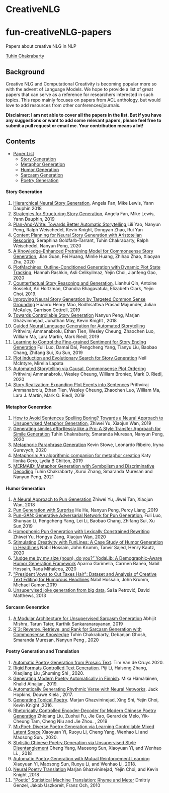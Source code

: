 # CreativeNLG

# fun-creativeNLG-papers 
Papers about creative NLG in NLP

[Tuhin Chakrabarty](https://tuhinjubcse.github.io/)


## Background
Creative NLG and Computational Creativity is becoming popular more so with the advent of Language Models. We hope to provide a list of great papers that can serve as a reference for researchers interested in such topics. This repo mainly focuses on papers from ACL anthology, but would love to add resources from other conferences/journals.


**Disclaimer: I am not able to cover all the papers in the list. But if you have any suggestions or want to add some relevant papers, please feel free to submit a pull request or email me. Your contribution means a lot!**

## Contents
- [Paper List](#paper-list)
    - [Story Generation](#story-gen)
    - [Metaphor Generation](#meta-gen)
    - [Humor Generation](#humor-gen)
    - [Sarcasm Generation](#sarcasm-gen)
    - [Poetry Generation](#poetry-gen)


#### Story Generation

1. [Hierarchical Neural Story Generation](https://www.aclweb.org/anthology/P18-1082/), Angela Fan, Mike Lewis, Yann Dauphin 2018
1. [Strategies for Structuring Story Generation](https://www.aclweb.org/anthology/P19-1254/), Angela Fan, Mike Lewis, Yann Dauphin, 2019
1. [Plan-And-Write: Towards Better Automatic Storytelling](https://arxiv.org/abs/1811.05701?),Lili Yao, Nanyun Peng, Ralph Weischedel, Kevin Knight, Dongyan Zhao, Rui Yan
1. [Content Planning for Neural Story Generation with Aristotelian Rescoring](https://www.aclweb.org/anthology/2020.emnlp-main.351/), Seraphina Goldfarb-Tarrant, Tuhin Chakrabarty, Ralph Weischedel, Nanyun Peng, 2020
1. [A Knowledge-Enhanced Pretraining Model for Commonsense Story Generation](https://transacl.org/ojs/index.php/tacl/article/view/1886), Jian Guan, Fei Huang, Minlie Huang, Zhihao Zhao, Xiaoyan Zhu, 2020
1. [PlotMachines: Outline-Conditioned Generation with Dynamic Plot State Tracking](https://www.aclweb.org/anthology/2020.emnlp-main.349/), Hannah Rashkin, Asli Celikyilmaz, Yejin Choi, Jianfeng Gao, 2020
1. [Counterfactual Story Reasoning and Generation](https://www.aclweb.org/anthology/D19-1509/), Lianhui Qin, Antoine Bosselut, Ari Holtzman, Chandra Bhagavatula, Elizabeth Clark, Yejin Choi. 2019.
1. [Improving Neural Story Generation by Targeted Common Sense Grounding](https://www.aclweb.org/anthology/D19-1615/) Huanru Henry Mao, Bodhisattwa Prasad Majumder, Julian McAuley, Garrison Cottrell, 2019
1. [Towards Controllable Story Generation](https://www.aclweb.org/anthology/W18-1505/) Nanyun Peng, Marjan Ghazvininejad, Jonathan May, Kevin Knight , 2018
1. [Guided Neural Language Generation for Automated Storytelling](https://www.aclweb.org/anthology/W19-3405/) Prithviraj Ammanabrolu, Ethan Tien, Wesley Cheung, Zhaochen Luo, William Ma, Lara Martin, Mark Riedl, 2019
1. [Learning to Control the Fine-grained Sentiment for Story Ending Generation](https://www.aclweb.org/anthology/P19-1603/) Fuli Luo, Damai Dai, Pengcheng Yang, Tianyu Liu, Baobao Chang, Zhifang Sui, Xu Sun, 2019
1. [Plot Induction and Evolutionary Search for Story Generation](https://www.aclweb.org/anthology/P10-1158/) Neil McIntyre, Mirella Lapata
1. [Automated Storytelling via Causal, Commonsense Plot Ordering](https://arxiv.org/abs/2009.00829) Prithviraj Ammanabrolu, Wesley Cheung, William Broniec, Mark O. Riedl, 2020
1. [Story Realization: Expanding Plot Events into Sentences](https://arxiv.org/abs/1909.03480) Prithviraj Ammanabrolu, Ethan Tien, Wesley Cheung, Zhaochen Luo, William Ma, Lara J. Martin, Mark O. Riedl, 2019

#### Metaphor Generation
1. [How to Avoid Sentences Spelling Boring? Towards a Neural Approach to Unsupervised Metaphor Generation](https://www.aclweb.org/anthology/N19-1092/), Zhiwei Yu, Xiaojun Wan, 2019
1. [Generating similes effortlessly like a Pro: A Style Transfer Approach for Simile Generation](https://www.aclweb.org/anthology/2020.emnlp-main.524/) Tuhin Chakrabarty, Smaranda Muresan, Nanyun Peng, 2020
1. [Metaphoric Paraphrase Generation](https://arxiv.org/abs/2002.12854) Kevin Stowe, Leonardo Ribeiro, Iryna Gurevych, 2020
1. [Metaphoria: An algorithmic companion for metaphor creation](https://dl.acm.org/doi/abs/10.1145/3290605.3300526) Katy Ilonka Gero, Lydia B Chilton, 2019
1. [MERMAID: Metaphor Generation with Symbolism and Discriminative Decoding](https://arxiv.org/abs/2103.06779) Tuhin Chakrabarty ,Xurui Zhang, Smaranda Muresan and Nanyun Peng, 2021


#### Humor Generation
1. [A Neural Approach to Pun Generation](https://www.aclweb.org/anthology/P18-1153/) Zhiwei Yu, Jiwei Tan, Xiaojun Wan, 2018
2. [Pun Generation with Surprise](https://www.aclweb.org/anthology/N19-1172/) He He, Nanyun Peng, Percy Liang ,2019
3. [Pun-GAN: Generative Adversarial Network for Pun Generation](https://www.aclweb.org/anthology/D19-1336/), Fuli Luo, Shunyao Li, Pengcheng Yang, Lei Li, Baobao Chang, Zhifang Sui, Xu Sun,2019
4. [Homophonic Pun Generation with Lexically Constrained Rewriting](https://www.aclweb.org/anthology/2020.emnlp-main.229/) Zhiwei Yu, Hongyu Zang, Xiaojun Wan, 2020
5. [Stimulating Creativity with FunLines: A Case Study of Humor Generation in Headlines](https://www.aclweb.org/anthology/2020.acl-demos.28/) Nabil Hossain, John Krumm, Tanvir Sajed, Henry Kautz, 2020
6. ["Judge me by my size (noun), do you?” YodaLib: A Demographic-Aware Humor Generation Framework](https://www.aclweb.org/anthology/2020.coling-main.253/) Aparna Garimella, Carmen Banea, Nabil Hossain, Rada Mihalcea, 2020
7. ["President Vows to Cut Taxes Hair": Dataset and Analysis of Creative Text Editing for Humorous Headlines](https://www.aclweb.org/anthology/N19-1012/) Nabil Hossain, John Krumm, Michael Gamon,2019
8. [Unsupervised joke generation from big data](https://www.aclweb.org/anthology/P13-2041/), Saša Petrović, David Matthews, 2013

#### Sarcasm Generation
1. [A Modular Architecture for Unsupervised Sarcasm Generation](https://www.aclweb.org/anthology/D19-1636/) Abhijit Mishra, Tarun Tater, Karthik Sankaranarayanan, 2019
2. [Rˆ3: Reverse, Retrieve, and Rank for Sarcasm Generation with Commonsense Knowledge](https://www.aclweb.org/anthology/2020.acl-main.711/) Tuhin Chakrabarty, Debanjan Ghosh, Smaranda Muresan, Nanyun Peng , 2020

#### Poetry Generation and Translation
1. [Automatic Poetry Generation from Prosaic Text](https://www.aclweb.org/anthology/2020.acl-main.223.pdf). Tim Van de Cruys 2020.
1. [Rigid Formats Controlled Text Generation](https://www.aclweb.org/anthology/2020.acl-main.68.pdf). Piji Li, Haisong Zhang, Xiaojiang Liu ,Shuming Shi , 2020.
1. [Generating Modern Poetry Automatically in Finnish](https://www.aclweb.org/anthology/D19-1617.pdf). Mika Hämäläinen, Khalid Alnajjar , 2019. 
1. [Automatically Generating Rhythmic Verse with Neural Networks](https://www.aclweb.org/anthology/P17-1016). Jack Hopkins, Douwe Kiela , 2017.
1. [Generating Topical Poetry](https://www.aclweb.org/anthology/D16-1126).  Marjan Ghazvininejad, Xing Shi, Yejin Choi, Kevin Knight ,2016.
1. [Rhetorically Controlled Encoder-Decoder for Modern Chinese Poetry Generation](https://www.aclweb.org/anthology/P19-1192) Zhiqiang Liu, Zuohui Fu, Jie Cao, Gerard de Melo, Yik-Cheung Tam, Cheng Niu and Jie Zhou. , 2019
1. [MixPoet: Diverse Poetry Generation via Learning Controllable Mixed Latent Space](https://arxiv.org/pdf/2003.06094.pdf) Xiaoyuan Yi, Ruoyu Li, Cheng Yang, Wenhao Li and Maosong Sun. ,2020.
1. [Stylistic Chinese Poetry Generation via Unsupervised Style Disentanglement](https://aclweb.org/anthology/D18-1430) Cheng Yang, Maosong Sun, Xiaoyuan Yi, and Wenhao Li. , 2018
1. [Automatic Poetry Generation with Mutual Reinforcement Learning](https://aclweb.org/anthology/D18-1353) Xiaoyuan Yi, Maosong Sun, Ruoyu Li, and Wenhao Li, 2018.
1. [Neural Poetry Translation](https://aclweb.org/anthology/N18-2011) Marjan Ghazvininejad, Yejin Choi, and Kevin Knight ,2018
1. ["Poetic" Statistical Machine Translation: Rhyme and Meter](https://storage.googleapis.com/pub-tools-public-publication-data/pdf/36745.pdf) Dmitriy Genzel, Jakob Uszkoreit, Franz Och, 2010
